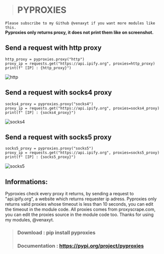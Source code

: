> # PYPROXIES

``Please subscribe to my Github @venaxyt if you want more modules like this.``<br/>
**Pyproxies only returns proxy, it does not print them like on screenshot.**

## Send a request with http proxy
```
http_proxy = pyproxies.proxy("http")
proxy_ip = requests.get("https://api.ipify.org", proxies=http_proxy)
print(f" [IP] : {http_proxy}")
```
![http](https://user-images.githubusercontent.com/81310818/131668032-3ca5803c-f709-49bc-a243-b978f8293921.PNG)
## Send a request with socks4 proxy
```
socks4_proxy = pyproxies.proxy("socks4")
proxy_ip = requests.get("https://api.ipify.org", proxies=socks4_proxy)
print(f" [IP] : {socks4_proxy}")
```
![socks4](https://user-images.githubusercontent.com/81310818/131668049-e8eb6e97-1fc8-46df-9222-e38450d1469b.PNG)
## Send a request with socks5 proxy
```
socks5_proxy = pyproxies.proxy("socks5")
proxy_ip = requests.get("https://api.ipify.org", proxies=socks5_proxy)
print(f" [IP] : {socks5_proxy}")
```
![socks5](https://user-images.githubusercontent.com/81310818/131668046-1d9d3683-2a9f-41d0-a786-ac4428c24cdf.PNG)

## Informations:
Pyproxies check every proxy it returns, by sending a request to "api.ipify.org", a website which returns requester ip adress.
Pyproxies only returns valid proxies whose timeout is less than 10 seconds, you can edit the timeout in the module code.
All proxies comes from proxyscrape.com, you can edit the proxies source in the module code too.
Thanks for using my modules, @venaxyt.<br/>

> ### Download : pip install pyproxies
> ### Documentation : https://pypi.org/project/pyproxies
